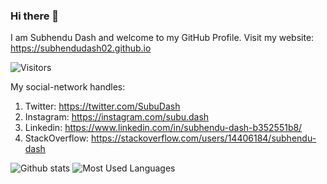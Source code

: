 ### Hi there 👋

<!--
**subhendudash02/subhendudash02** is a ✨ _special_ ✨ repository because its `README.md` (this file) appears on your GitHub profile.

Here are some ideas to get you started:

- 🔭 I’m currently working on ...
- 🌱 I’m currently learning ...
- 👯 I’m looking to collaborate on ...
- 🤔 I’m looking for help with ...
- 💬 Ask me about ...
- 📫 How to reach me: ...
- 😄 Pronouns: ...
- ⚡ Fun fact: ...
-->

I am Subhendu Dash and welcome to my GitHub Profile.
Visit my website:
https://subhendudash02.github.io

![Visitors](https://visitor-badge.glitch.me/badge?page_id=subhendudash02.visitor-badge)

My social-network handles:
1. Twitter: https://twitter.com/SubuDash
2. Instagram: https://instagram.com/subu.dash
3. Linkedin: https://www.linkedin.com/in/subhendu-dash-b352551b8/
4. StackOverflow: https://stackoverflow.com/users/14406184/subhendu-dash


![Github stats](https://github-readme-stats.vercel.app/api?username=subhendudash02&theme=tokyonight)
![Most Used Languages](https://github-readme-stats.vercel.app/api/top-langs/?username=subhendudash02&count_private=true&theme=tokyonight)
